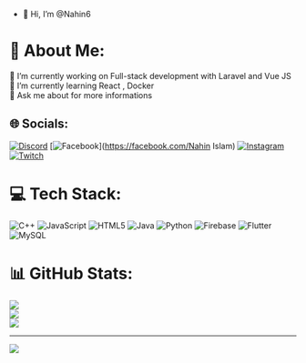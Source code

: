 - 👋 Hi, I’m @Nahin6
# 💫 About Me:
🔭 I’m currently working on Full-stack development with Laravel and Vue JS<br>🌱 I’m currently learning  React , Docker  <br>💬 Ask me about for more informations<br>


## 🌐 Socials:
[![Discord](https://img.shields.io/badge/Discord-%237289DA.svg?logo=discord&logoColor=white)](https://discord.gg/acidxnahin) [![Facebook](https://img.shields.io/badge/Facebook-%231877F2.svg?logo=Facebook&logoColor=white)](https://facebook.com/Nahin Islam) [![Instagram](https://img.shields.io/badge/Instagram-%23E4405F.svg?logo=Instagram&logoColor=white)](https://instagram.com/nahinn6) [![Twitch](https://img.shields.io/badge/Twitch-%239146FF.svg?logo=Twitch&logoColor=white)](https://twitch.tv/nahin6) 

# 💻 Tech Stack:
![C++](https://img.shields.io/badge/c++-%2300599C.svg?style=for-the-badge&logo=c%2B%2B&logoColor=white) ![JavaScript](https://img.shields.io/badge/javascript-%23323330.svg?style=for-the-badge&logo=javascript&logoColor=%23F7DF1E) ![HTML5](https://img.shields.io/badge/html5-%23E34F26.svg?style=for-the-badge&logo=html5&logoColor=white) ![Java](https://img.shields.io/badge/java-%23ED8B00.svg?style=for-the-badge&logo=openjdk&logoColor=white) ![Python](https://img.shields.io/badge/python-3670A0?style=for-the-badge&logo=python&logoColor=ffdd54) ![Firebase](https://img.shields.io/badge/firebase-%23039BE5.svg?style=for-the-badge&logo=firebase) ![Flutter](https://img.shields.io/badge/Flutter-%2302569B.svg?style=for-the-badge&logo=Flutter&logoColor=white) ![MySQL](https://img.shields.io/badge/mysql-4479A1.svg?style=for-the-badge&logo=mysql&logoColor=white)
# 📊 GitHub Stats:
![](https://github-readme-stats.vercel.app/api?username=Nahin6&theme=shadow_green&hide_border=false&include_all_commits=true&count_private=true)<br/>
![](https://github-readme-streak-stats.herokuapp.com/?user=Nahin6&theme=shadow_green&hide_border=false)<br/>
![](https://github-readme-stats.vercel.app/api/top-langs/?username=Nahin6&theme=shadow_green&hide_border=false&include_all_commits=true&count_private=true&layout=compact)

---
[![](https://visitcount.itsvg.in/api?id=Nahin6&icon=0&color=0)](https://visitcount.itsvg.in)

<!-- Proudly created with GPRM ( https://gprm.itsvg.in ) -->
